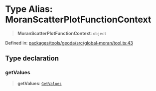# Type Alias: MoranScatterPlotFunctionContext

> **MoranScatterPlotFunctionContext**: `object`

Defined in: [packages/tools/geoda/src/global-moran/tool.ts:43](https://github.com/GeoDaCenter/openassistant/blob/dc72d81a35cf8e46295657303846fbb4ad891993/packages/tools/geoda/src/global-moran/tool.ts#L43)

## Type declaration

### getValues

> **getValues**: [`GetValues`](GetValues.md)
